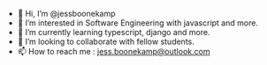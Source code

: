 - 👋 Hi, I’m @jessboonekamp
- 👀 I’m interested in Software Engineering with javascript and more.
- 🌱 I’m currently learning typescript, django and more.
- 💞️ I’m looking to collaborate with fellow students.
- 📫 How to reach me : jess.boonekamp@outlook.com

<!---
jessboonekamp/jessboonekamp is a ✨ special ✨ repository because its `README.md` (this file) appears on your GitHub profile.
You can click the Preview link to take a look at your changes.
--->
